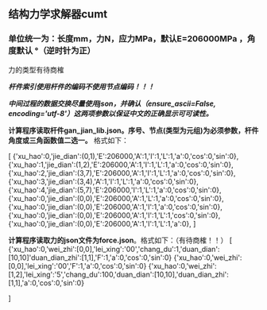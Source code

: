 ## 结构力学求解器cumt
### 单位统一为：长度mm，力N，应力MPa，默认E=206000MPa ，角度默认 °（逆时针为正）

力的类型有待商榷

***杆件索引使用杆件的编码不使用节点编码！！！***

***中间过程的数据交换尽量使用json，并确认（ensure_ascii=False, encoding='utf-8'）这两项参数以保证中文的正确显示可可读性。***

**计算程序读取杆件gan_jian_lib.json。序号、节点(类型为元组)为必须参数，杆件角度或三角函数值二选一。** 格式如下：

[
    {'xu_hao':0,'jie_dian':(0,1),'E':206000,'A':1,'I':1,'L':1,'a':0,'cos':0,'sin':0},
    {'xu_hao':1,'jie_dian':(1,2),'E':206000,'A':1,'I':1,'L':1,'a':0,'cos':0,'sin':0},
    {'xu_hao':2,'jie_dian':(3,7),'E':206000,'A':1,'I':1,'L':1,'a':0,'cos':0,'sin':0},
    {'xu_hao':3,'jie_dian':(3,4),'A':1,'I':1,'L':1,'a':0,'cos':0,'sin':0},
    {'xu_hao':4,'jie_dian':(5,7),'E':206000,'I':1,'L':1,'a':0,'cos':0,'sin':0},
    {'xu_hao':0,'jie_dian':(0,0),'E':206000,'A':1,'L':1,'a':0,'cos':0,'sin':0},
    {'xu_hao':0,'jie_dian':(0,0),'E':206000,'A':1,'I':1,'a':0,'cos':0,'sin':0},
    {'xu_hao':0,'jie_dian':(0,0),'E':206000,'A':1,'I':1,'L':1,'cos':0,'sin':0},
    {'xu_hao':0,'jie_dian':(0,0),'E':206000,'A':1,'I':1,'L':1,'a':0},
]


**计算程序读取力的json文件为force.json**。格式如下：（有待商榷！！）
[
    {'xu_hao':0,'wei_zhi':[0,0],'lei_xing':'00','chang_du':1,'duan_dian':[10,10]'duan_dian_zhi':[1,1],'F':1,'a':0,'cos':0,'sin':0}
    {'xu_hao':0,'wei_zhi':[0,0],'lei_xing':'00','F':1,'a':0,'cos':0,'sin':0}
    {'xu_hao':0,'wei_zhi':[1,2],'lei_xing':'5','chang_du':100,'duan_dian':[10,10],'duan_dian_zhi':[1,1],'a':0,'cos':0,'sin':0}


]
